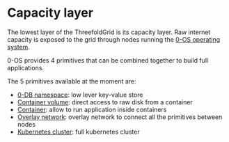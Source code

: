 # Capacity layer

The lowest layer of the ThreefoldGrid is its capacity layer. Raw internet capacity is exposed to the grid through nodes running the [0-OS operating system](https://github.com/threefoldtech/zos).

0-OS provides 4 primitives that can be combined together to build full applications.

The 5 primitives available at the moment are:

- [0-DB namespace](0-DB.md): low lever key-value store
- [Container volume](volume.md): direct access to raw disk from a container
- [Container](container.md): allow to run application inside containers
- [Overlay network](network.md): overlay network to connect all the primitives between nodes
- [Kubernetes cluster](k8s_cluster.md): full kubernetes cluster
